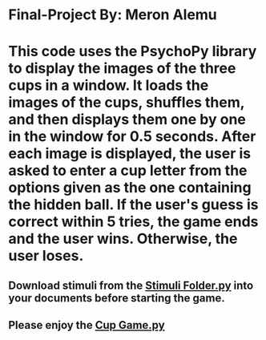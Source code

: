 # Final-Project By: Meron Alemu

# This code uses the PsychoPy library to display the images of the three cups in a window. It loads the images of the cups, shuffles them, and then displays them one by one in the window for 0.5 seconds. After each image is displayed, the user is asked to enter a cup letter from the options given as the one containing the hidden ball. If the user's guess is correct within 5 tries, the game ends and the user wins. Otherwise, the user loses.

## Download stimuli from the [Stimuli Folder.py](https://github.com/meronalemu101/Final-Project/blob/20fa04d2d095800e8c40632814141c5c2e95aceb/StimuliFolder.py) into your documents before starting the game.

## Please enjoy the [Cup Game.py](https://github.com/meronalemu101/Final-Project/blob/main/CupGame.py)



